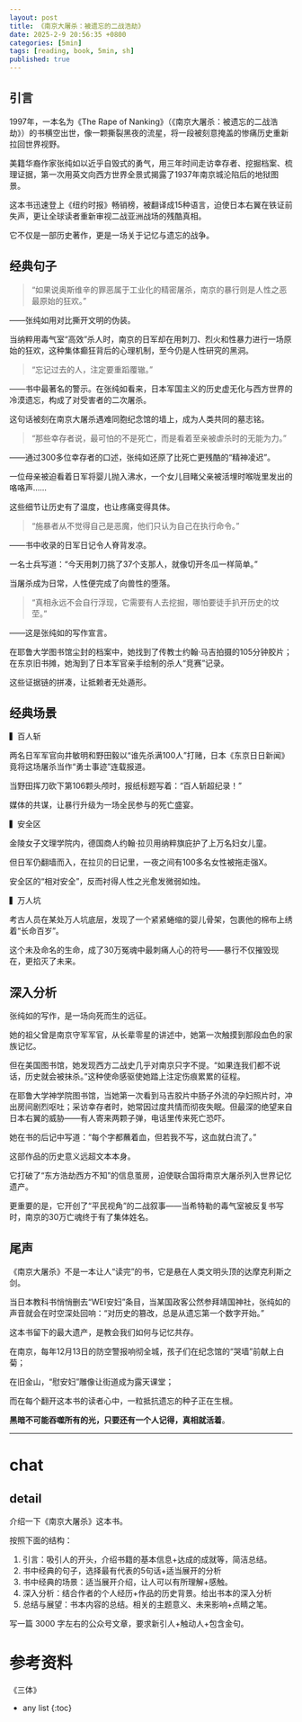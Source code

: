 ```yaml
---
layout: post
title: 《南京大屠杀：被遗忘的二战浩劫》
date: 2025-2-9 20:56:35 +0800
categories: [5min]
tags: [reading, book, 5min, sh]
published: true
---
```



## 引言 

1997年，一本名为《The Rape of Nanking》（《南京大屠杀：被遗忘的二战浩劫》）的书横空出世，像一颗撕裂黑夜的流星，将一段被刻意掩盖的惨痛历史重新拉回世界视野。

美籍华裔作家张纯如以近乎自毁式的勇气，用三年时间走访幸存者、挖掘档案、梳理证据，第一次用英文向西方世界全景式揭露了1937年南京城沦陷后的地狱图景。

这本书迅速登上《纽约时报》畅销榜，被翻译成15种语言，迫使日本右翼在铁证前失声，更让全球读者重新审视二战亚洲战场的残酷真相。

它不仅是一部历史著作，更是一场关于记忆与遗忘的战争。  

## 经典句子

> “如果说奥斯维辛的罪恶属于工业化的精密屠杀，南京的暴行则是人性之恶最原始的狂欢。”  

——张纯如用对比撕开文明的伪装。

当纳粹用毒气室“高效”杀人时，南京的日军却在用刺刀、烈火和性暴力进行一场原始的狂欢，这种集体癫狂背后的心理机制，至今仍是人性研究的黑洞。  

> “忘记过去的人，注定要重蹈覆辙。” 

——书中最著名的警示。在张纯如看来，日本军国主义的历史虚无化与西方世界的冷漠遗忘，构成了对受害者的二次屠杀。

这句话被刻在南京大屠杀遇难同胞纪念馆的墙上，成为人类共同的墓志铭。  

> “那些幸存者说，最可怕的不是死亡，而是看着至亲被虐杀时的无能为力。”  

——通过300多位幸存者的口述，张纯如还原了比死亡更残酷的“精神凌迟”。

一位母亲被迫看着日军将婴儿抛入沸水，一个女儿目睹父亲被活埋时喉咙里发出的咯咯声……

这些细节让历史有了温度，也让疼痛变得具体。  

> “施暴者从不觉得自己是恶魔，他们只认为自己在执行命令。”  

——书中收录的日军日记令人脊背发凉。

一名士兵写道：“今天用刺刀挑了37个支那人，就像切开冬瓜一样简单。”

当屠杀成为日常，人性便完成了向兽性的堕落。  

> “真相永远不会自行浮现，它需要有人去挖掘，哪怕要徒手扒开历史的坟茔。”  

——这是张纯如的写作宣言。

在耶鲁大学图书馆尘封的档案中，她找到了传教士约翰·马吉拍摄的105分钟胶片；在东京旧书摊，她淘到了日本军官亲手绘制的杀人“竞赛”记录。

这些证据链的拼凑，让抵赖者无处遁形。  

## 经典场景

▍百人斩

两名日军军官向井敏明和野田毅以“谁先杀满100人”打赌，日本《东京日日新闻》竟将这场屠杀当作“勇士事迹”连载报道。

当野田挥刀砍下第106颗头颅时，报纸标题写着：“百人斩超纪录！”

媒体的共谋，让暴行升级为一场全民参与的死亡盛宴。  

▍安全区 

金陵女子文理学院内，德国商人约翰·拉贝用纳粹旗庇护了上万名妇女儿童。

但日军仍翻墙而入，在拉贝的日记里，一夜之间有100多名女性被拖走强X。

安全区的“相对安全”，反而衬得人性之光愈发微弱如烛。  

▍万人坑 

考古人员在某处万人坑底层，发现了一个紧紧蜷缩的婴儿骨架，包裹他的棉布上绣着“长命百岁”。

这个未及命名的生命，成了30万冤魂中最刺痛人心的符号——暴行不仅摧毁现在，更掐灭了未来。  

## 深入分析 

张纯如的写作，是一场向死而生的远征。

她的祖父曾是南京守军军官，从长辈零星的讲述中，她第一次触摸到那段血色的家族记忆。

但在美国图书馆，她发现西方二战史几乎对南京只字不提。“如果连我们都不说话，历史就会被抹杀。”这种使命感驱使她踏上注定伤痕累累的征程。  

在耶鲁大学神学院图书馆，当她第一次看到马吉胶片中肠子外流的孕妇照片时，冲出房间剧烈呕吐；采访幸存者时，她常因过度共情而彻夜失眠。但最深的绝望来自日本右翼的威胁——有人寄来两颗子弹，电话里传来死亡恐吓。

她在书的后记中写道：“每个字都蘸着血，但若我不写，这血就白流了。”  

这部作品的历史意义远超文本本身。

它打破了“东方浩劫西方不知”的信息茧房，迫使联合国将南京大屠杀列入世界记忆遗产。

更重要的是，它开创了“平民视角”的二战叙事——当希特勒的毒气室被反复书写时，南京的30万亡魂终于有了集体姓名。  

## 尾声

《南京大屠杀》不是一本让人“读完”的书，它是悬在人类文明头顶的达摩克利斯之剑。

当日本教科书悄悄删去“WEI安妇”条目，当某国政客公然参拜靖国神社，张纯如的声音就会在时空深处回响：“对历史的篡改，总是从遗忘第一个数字开始。”  

这本书留下的最大遗产，是教会我们如何与记忆共存。

在南京，每年12月13日的防空警报响彻全城，孩子们在纪念馆的“哭墙”前献上白菊；

在旧金山，“慰安妇”雕像让街道成为露天课堂；

而在每个翻开这本书的读者心中，一粒抵抗遗忘的种子正在生根。

**黑暗不可能吞噬所有的光，只要还有一个人记得，真相就活着**。

--------------------------------------------------------------------------------------------------------

# chat

## detail

介绍一下《南京大屠杀》这本书。

按照下面的结构：

1. 引言：吸引人的开头，介绍书籍的基本信息+达成的成就等，简洁总结。
2. 书中经典的句子，选择最有代表的5句话+适当展开的分析
3. 书中经典的场景：适当展开介绍，让人可以有所理解+感触。
4. 深入分析：结合作者的个人经历+作品的历史背景。给出书本的深入分析
5. 总结与展望：书本内容的总结。相关的主题意义、未来影响+点睛之笔。

写一篇 3000 字左右的公众号文章，要求新引人+触动人+包含金句。


# 参考资料

 《三体》

* any list
{:toc}